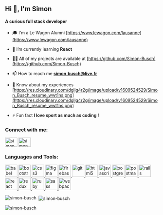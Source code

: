 <h2 align="left" >Hi 👋, I'm Simon</h2>
<h4 align="left">A curious full stack developer</h4>

- 🎓 I'm a Le Wagon Alumni [https://www.lewagon.com/lausanne](https://www.lewagon.com/lausanne)

- 🌱 I’m currently learning **React**

- 👨‍💻 All of my projects are available at [https://github.com/Simon-Busch](https://github.com/Simon-Busch)

- 📫 How to reach me **simon.busch@live.fr**

- 📄 Know about my experiences [https://res.cloudinary.com/dgllg4r2g/image/upload/v1609524529/Simon_Busch_resume_wwt1ns.png](https://res.cloudinary.com/dgllg4r2g/image/upload/v1609524529/Simon_Busch_resume_wwt1ns.png)

- ⚡ Fun fact **I love sport as much as coding !**

<h3 align="left">Connect with me:</h3>
<p align="left">
<a href="https://linkedin.com/in/simonbusch89" target="blank" color="orange"><img align="center" src="https://cdn.jsdelivr.net/npm/simple-icons@3.0.1/icons/linkedin.svg" alt="simonbusch89" height="30" width="40" color="orange"/></a>
<a href="https://fb.com/simon.busch1" target="blank"><img align="center" src="https://cdn.jsdelivr.net/npm/simple-icons@3.0.1/icons/facebook.svg" alt="simon.busch1" height="30" width="40"/></a>
</p>

<h3 align="left">Languages and Tools:</h3>
<p align="left"> <a href="https://babeljs.io/" target="_blank"> <img src="https://www.vectorlogo.zone/logos/babeljs/babeljs-icon.svg" alt="babel" width="40" height="40"/> </a> <a href="https://getbootstrap.com" target="_blank"> <img src="https://devicons.github.io/devicon/devicon.git/icons/bootstrap/bootstrap-plain.svg" alt="bootstrap" width="40" height="40"/> </a> <a href="https://www.w3schools.com/css/" target="_blank"> <img src="https://devicons.github.io/devicon/devicon.git/icons/css3/css3-original-wordmark.svg" alt="css3" width="40" height="40"/> </a> <a href="https://www.figma.com/" target="_blank"> <img src="https://www.vectorlogo.zone/logos/figma/figma-icon.svg" alt="figma" width="40" height="40"/> </a> <a href="https://firebase.google.com/" target="_blank"> <img src="https://www.vectorlogo.zone/logos/firebase/firebase-icon.svg" alt="firebase" width="40" height="40"/> </a> <a href="https://git-scm.com/" target="_blank"> <img src="https://www.vectorlogo.zone/logos/git-scm/git-scm-icon.svg" alt="git" width="40" height="40"/> </a> <a href="https://www.w3.org/html/" target="_blank"> <img src="https://devicons.github.io/devicon/devicon.git/icons/html5/html5-original-wordmark.svg" alt="html5" width="40" height="40"/> </a> <a href="https://developer.mozilla.org/en-US/docs/Web/JavaScript" target="_blank"> <img src="https://devicons.github.io/devicon/devicon.git/icons/javascript/javascript-original.svg" alt="javascript" width="40" height="40"/> </a> <a href="https://www.postgresql.org" target="_blank"> <img src="https://devicons.github.io/devicon/devicon.git/icons/postgresql/postgresql-original-wordmark.svg" alt="postgresql" width="40" height="40"/> </a> <a href="https://postman.com" target="_blank"> <img src="https://www.vectorlogo.zone/logos/getpostman/getpostman-icon.svg" alt="postman" width="40" height="40"/> </a> <a href="https://rubyonrails.org" target="_blank"> <img src="https://devicons.github.io/devicon/devicon.git/icons/rails/rails-original-wordmark.svg" alt="rails" width="40" height="40"/> </a> <a href="https://reactjs.org/" target="_blank"> <img src="https://devicons.github.io/devicon/devicon.git/icons/react/react-original-wordmark.svg" alt="react" width="40" height="40"/> </a> <a href="https://redux.js.org" target="_blank"> <img src="https://devicons.github.io/devicon/devicon.git/icons/redux/redux-original.svg" alt="redux" width="40" height="40"/> </a> <a href="https://www.ruby-lang.org/en/" target="_blank"> <img src="https://devicons.github.io/devicon/devicon.git/icons/ruby/ruby-original-wordmark.svg" alt="ruby" width="40" height="40"/> </a> <a href="https://sass-lang.com" target="_blank"> <img src="https://devicons.github.io/devicon/devicon.git/icons/sass/sass-original.svg" alt="sass" width="40" height="40"/> </a> <a href="https://webpack.js.org" target="_blank"> <img src="https://devicons.github.io/devicon/devicon.git/icons/webpack/webpack-original.svg" alt="webpack" width="40" height="40"/> </a> </p>

<p><img align="left" src="https://github-readme-stats.vercel.app/api/top-langs?username=simon-busch&show_icons=true&theme=dark&locale=en&layout=compact" alt="simon-busch" /></p>

<p>&nbsp;<img align="center" src="https://github-readme-stats.vercel.app/api?username=simon-busch&show_icons=true&theme=dark&locale=en" alt="simon-busch" /></p>

<p><img align="center" src="https://github-readme-streak-stats.herokuapp.com/?user=simon-busch&theme=dark" alt="simon-busch" /></p>
